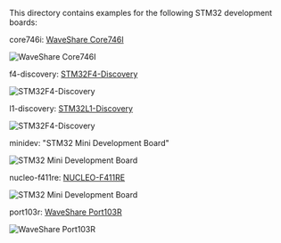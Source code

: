 This directory contains examples for the following STM32 development boards:

core746i: [WaveShare Core746I](http://www.waveshare.com/wiki/Core746I)

![WaveShare Core746I](https://raw.githubusercontent.com/ziutek/emgo/devel/egpath/src/stm32/examples/core746i/board.jpg)

f4-discovery: [STM32F4-Discovery](http://www.st.com/web/catalog/tools/FM116/SC959/SS1532/PF252419)

![STM32F4-Discovery](https://raw.githubusercontent.com/ziutek/emgo/devel/egpath/src/stm32/examples/f4-discovery/board.jpg)

l1-discovery: [STM32L1-Discovery](http://www.st.com/web/en/catalog/tools/PF250990)

![STM32F4-Discovery](https://raw.githubusercontent.com/ziutek/emgo/devel/egpath/src/stm32/examples/l1-discovery/board.jpg)

minidev: "STM32 Mini Development Board"

![STM32 Mini Development Board](https://raw.githubusercontent.com/ziutek/emgo/devel/egpath/src/stm32/examples/minidev/board.jpg)

nucleo-f411re: [NUCLEO-F411RE](http://www.st.com/web/en/catalog/tools/FM116/SC959/SS1532/LN1847/PF260320)

![STM32 Mini Development Board](https://raw.githubusercontent.com/ziutek/emgo/devel/egpath/src/stm32/examples/nucleo-f411re/board.jpg)

port103r: [WaveShare Port103R](http://www.waveshare.net/wiki/Port103R)

![WaveShare Port103R](https://raw.githubusercontent.com/ziutek/emgo/devel/egpath/src/stm32/examples/port103r/board.jpg)

